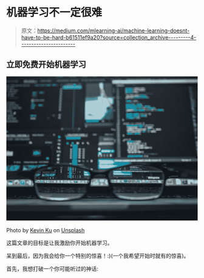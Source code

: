 # 机器学习不一定很难

> 原文：<https://medium.com/mlearning-ai/machine-learning-doesnt-have-to-be-hard-b61511ef9a20?source=collection_archive---------4----------------------->

## 立即免费开始机器学习

![](img/8006597cbcca6a28f138986c624f778f.png)

Photo by [Kevin Ku](https://unsplash.com/es/@ikukevk?utm_source=medium&utm_medium=referral) on [Unsplash](https://unsplash.com?utm_source=medium&utm_medium=referral)

这篇文章的目标是让我激励你开始机器学习。

呆到最后，因为我会给你一个特别的惊喜！:)(一个我希望开始时就有的惊喜)。

首先，我想打破一个你可能听过的神话: